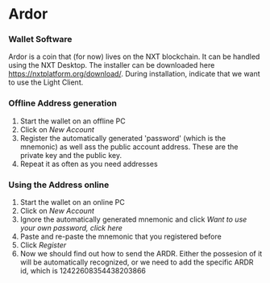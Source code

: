 # Ardor

### Wallet Software

Ardor is a coin that (for now) lives on the NXT blockchain. It can be handled using the NXT Desktop. The installer can be downloaded here <https://nxtplatform.org/download/>. During installation, indicate that we want to use the Light Client.

### Offline Address generation

1. Start the wallet on an offline PC
2. Click on *New Account*
3. Register the automatically generated 'password' (which is the mnemonic) as well ass the public account address. These are the private key and the public key.
4. Repeat it as often as you need addresses



### Using the Address online

1. Start the wallet on an online PC
2. Click on *New Account*
3. Ignore the automatically generated mnemonic and click *Want to use your own password, click here*
4. Paste and re-paste the mnemonic that you registered before
5. Click *Register*
6. Now we should find out how to send the ARDR. Either the possesion of it will be automatically recognized, or we need to add the specific ARDR id, which is 12422608354438203866



